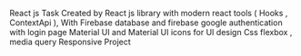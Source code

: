 React js Task
Created by React js library with modern react tools ( Hooks , ContextApi ), With Firebase database and firebase google authentication with login page
Material UI and Material UI icons for UI design
Css flexbox , media query
Responsive Project
